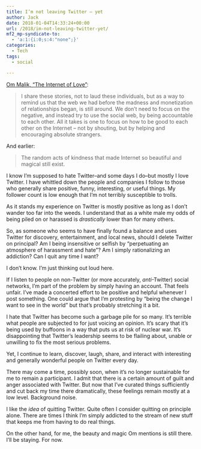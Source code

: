```yaml
---
title: I’m not leaving Twitter – yet
author: Jack
date: 2018-01-04T14:33:24+00:00
url: /2018/im-not-leaving-twitter-yet/
mf2_mp-syndicate-to:
  - 'a:1:{i:0;s:4:"none";}'
categories:
  - Tech
tags:
  - social

---
```

[Om Malik, &#8220;The Internet of Love&#8221;][1]:

> I share these stories, not to laud these individuals, but as a way to remind us that the web we had before the madness and monetization of relationships began, is still around. We don’t need to focus on the negative, and instead try to use the social web, by being accountable to each other. All it takes is one to focus on how to be good to each other on the Internet – not by shouting, but by helping and encouraging absolute strangers.

And earlier:

> The random acts of kindness that made Internet so beautiful and magical still exist.

I know I&#8217;m supposed to hate Twitter&#8211;and some days I do&#8211;but mostly I love Twitter. I have whittled down the people and companies I follow to those who generally share positive, funny, interesting, or useful things. My follower count is low enough that I&#8217;m not terribly susceptible to trolls.

As it stands my experience on Twitter is mostly positive as long as I don&#8217;t wander too far into the weeds. I understand that as a white male my odds of being piled on or harassed is _drastically_ lower than for many others.

So, as someone who seems to have finally found a balance and uses Twitter for discovery, entertainment, and local news, should I delete Twitter on principal? Am I being insensitive or selfish by &#8220;perpetuating an atmosphere of harassment and hate&#8221;? Am I simply rationalizing an addiction? Can I quit any time I want?

I don&#8217;t know. I&#8217;m just thinking out loud here.

If I listen to people on non-Twitter (or more accurately, _anti_-Twitter) social networks, I&#8217;m part of the problem by simply having an account. That feels unfair. I&#8217;ve made a concerted effort to be positive and helpful whenever I post something. One could argue that I&#8217;m protesting by &#8220;being the change I want to see in the world&#8221; but that&#8217;s probably stretching it a bit.

I hate that Twitter has become such a garbage pile for so many. It&#8217;s terrible what people are subjected to for just voicing an opinion. It&#8217;s scary that it&#8217;s being used by buffoons in a way that puts us at risk of nuclear war. It&#8217;s disappointing that Twitter&#8217;s leadership seems to be flailing about, unable or unwilling to fix the most serious problems.

Yet, I continue to learn, discover, laugh, share, and interact with interesting and generally wonderful people on Twitter every day.

There may come a time, possibly soon, when it&#8217;s no longer sustainable for me to remain a participant. I admit that there is a certain amount of guilt and anger associated with Twitter. But now that I&#8217;ve curated things sufficiently and cut back my time there dramatically, these feelings remain mostly at a low level. Background noise.

I like the _idea_ of quitting Twitter. Quite often I consider quitting on principle alone. There are times I think I&#8217;m simply addicted to the stream of new stuff that keeps me from having to do real things.

On the other hand, for me, the beauty and magic Om mentions is still there. I&#8217;ll be staying. For now.

 [1]: https://om.co/2018/01/03/the-internet-of-love/amp/?__twitter_impression=true